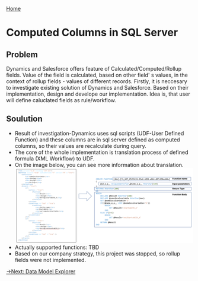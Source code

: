 [Home](..\readme.md)
# Computed Columns in SQL Server
## Problem
Dynamics and Salesforce offers feature of Calculated/Computed/Rollup fields. Value of the field is calculated, based on other field' s values, in the context of rollup fields - values of different records.
Firstly, it is neccesary to investigate existing solution of Dynamics and Salesforce.
Based on their implementation, design and develope our implementation.
Idea is, that user will define caluclated fields as rule/workflow.

## Soulution
* Result of investigation-Dynamics uses sql scripts (UDF-User Defined Function) and these columns are in sql server defined as computed columns, so their values are recalculate during query.
* The core of the whole implementation is translation process of defined formula (XML Workflow) to UDF.
* On the image below, you can see more information about translation.
![translate](translate.png)
* Actually supported functions: TBD
* Based on our company strategy, this project was stopped, so rollup fields were not implemented. 

[->Next: Data Model Explorer](../dataModelExplorer/readme.md)